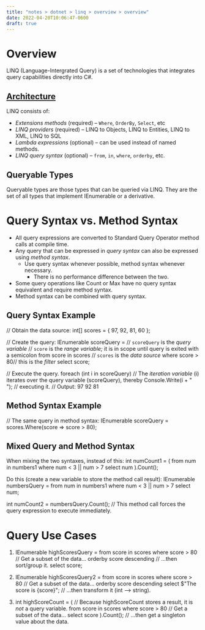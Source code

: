 ```yaml
---
title: "notes > dotnet > linq > overview > overview"
date: 2022-04-20T10:06:47-0600
draft: true
---
```

# Overview
LINQ (Language-Intergrated Query) is a set of technologies that integrates query capabilities directly into C#.

## <u>Architecture</u>
LINQ consists of:
- *Extensions methods* (required) – `Where`, `OrderBy`, `Select`, etc
- *LINQ providers* (required) – LINQ to Objects, LINQ to Entities, LINQ to XML, LINQ to SQL
- *Lambda expressions* (optional) – can be used instead of named methods.
- *LINQ query syntax* (optional) – `from`, `in`, `where`, `orderby`, etc.

## Queryable Types
Queryable types are those types that can be queried via LINQ. They are the set of all types that implement IEnumerable<T> or a derivative.

# Query Syntax vs. Method Syntax
- All query expressions are converted to Standard Query Operator method calls at compile time.
- Any query that can be expressed in *query syntax* can also be expressed using *method syntax*.
  - Use query syntax whenever possible, method syntax whenever necessary.
    - There is no performance difference between the two.
- Some query operations like Count or Max have no query syntax equivalent and require method syntax.
- Method syntax can be combined with query syntax.

## Query Syntax Example
// Obtain the data source:
int[] scores = { 97, 92, 81, 60 };

// Create the query:
IEnumerable<int> scoreQuery = // `scoreQuery` is the *query variable*
// `score` is the *range variable;* it is in scope until query is exited with a semicolon
from score in scores // `scores` is the *data source*
where score > 80// this is the *filter*
select score;

// Execute the query.
foreach (int i in scoreQuery) // The *iteration variable* (i) iterates over the query variable (scoreQuery), thereby
Console.Write(i + " "); // executing it.
// Output: 97 92 81

## Method Syntax Example
// The same query in method syntax:
IEnumerable<int> scoreQuery = scores.Where(score => score > 80);

## Mixed Query and Method Syntax
When mixing the two syntaxes, instead of this:
int numCount1 = (
from num in numbers1
where num < 3 || num > 7
select num
).Count();

Do this (create a new variable to store the method call result):
IEnumerable<int> numbersQuery =
from num in numbers1
where num < 3 || num > 7
select num;

int numCount2 = numbersQuery.Count(); // This method call forces the query expression to execute immediately.

# Query Use Cases
1.  IEnumerable<int> highScoresQuery =
from score in scores
where score > 80 // Get a subset of the data…
orderby score descending // …then sort/group it.
select score;

2.  IEnumerable<string> highScoresQuery2 =
from score in scores
where score > 80 // Get a subset of the data…
orderby score descending
select $"The score is {score}"; // …then transform it (int –> string).

3.  int highScoreCount = ( // Because highScoreCount stores a result, it is *not* a query variable.
from score in scores
where score > 80 // Get a subset of the data…
select score
).Count(); // …then get a singleton value about the data.
